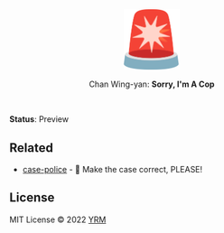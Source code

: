 <br>
<br>
<p align='center'>
<img src="./resources/logo.png" width='100'/>
</p>
<p align='center'>
Chan Wing-yan: <b>Sorry, I'm A Cop</b>
</p>

<br>
<p align='center'>

</p>

**Status**: Preview

## Related

- [case-police](https://github.com/antfu/case-police) - 🚨 Make the case correct, PLEASE!

## License

MIT License © 2022 [YRM](https://github.com/yrming)
